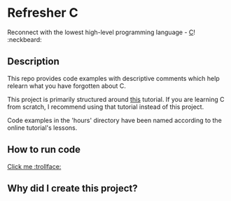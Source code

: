 # Refresher C

Reconnect with the lowest high-level programming language - [C][0]! :neckbeard:

## Description

This repo provides code examples with descriptive comments which help relearn what you have forgotten about C.

This project is primarily structured around [this][1] tutorial. If you are learning C from scratch, I recommend using that tutorial instead of this project.

Code examples in the 'hours' directory have been named according to the online tutorial's lessons.

## How to run code

[Click me :trollface:][2]

## Why did I create this project?

[0]: https://en.wikipedia.org/wiki/C_(programming_language)
[1]: http://aelinik.free.fr/c/
[2]: http://lmgtfy.com/?q=how+to+run+c+code
